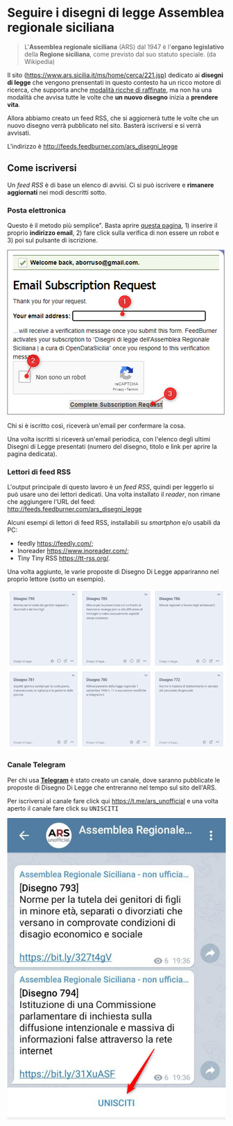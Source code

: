 # Seguire i disegni di legge Assemblea regionale siciliana

> L'**Assemblea regionale siciliana** (ARS) dal 1947 è l'**organo legislativo** della **Regione siciliana**, come previsto dal suo statuto speciale. (da Wikipedia)

Il sito (<https://www.ars.sicilia.it/ms/home/cerca/221.jsp>) dedicato ai **disegni di legge** che vengono prensentati in questo contesto ha un ricco motore di ricerca, che supporta anche [modalità ricche di raffinate](https://w3.ars.sicilia.it/home/cerca/help.jsp), ma non ha una modalità che avvisa tutte le volte che **un nuovo disegno** inizia a **prendere vita**.

Allora abbiamo creato un feed RSS, che si aggiornerà tutte le volte che un nuovo disegno verrà pubblicato nel sito. Basterà iscriversi e si verrà avvisati.

L'indirizzo è <http://feeds.feedburner.com/ars_disegni_legge>

## Come iscriversi

Un *feed RSS* è di base un elenco di avvisi. Ci si può iscrivere e **rimanere aggiornati** nei modi descritti sotto.

### Posta elettronica

Questo è il metodo più semplice". Basta aprire [questa pagina](https://feedburner.google.com/fb/a/mailverify?uri=ars_disegni_legge&amp;loc=en_US), 1) inserire il proprio **indirizzo email**, 2) fare click sulla verifica di non essere un robot e 3) poi sul pulsante di iscrizione.

[![](./imgs/iscrizioneEmail.png)](https://feedburner.google.com/fb/a/mailverify?uri=ars_disegni_legge&amp;loc=en_US)

Chi si è iscritto così, riceverà un'email per confermare la cosa.

Una volta iscritti si riceverà un'email periodica, con l'elenco degli ultimi Disegni di Legge presentati (numero del disegno, titolo e link per aprire la pagina dedicata).

### Lettori di feed RSS

L'output principale di questo lavoro è un *feed RSS*, quindi per leggerlo si può usare uno dei lettori dedicati. Una volta installato il *reader*, non rimane che aggiungere l'URL del feed: <http://feeds.feedburner.com/ars_disegni_legge>

Alcuni esempi di lettori di feed RSS, installabili su *smartphon* e/o usabili da PC:

- feedly <https://feedly.com/>;
- Inoreader <https://www.inoreader.com/>;
- Tiny Tiny RSS <https://tt-rss.org/>.

Una volta aggiunto, le varie proposte di Disegno Di Legge appariranno nel proprio lettore (sotto un esempio).

![](./imgs/rssReader.png)

### Canale Telegram

Per chi usa [**Telegram**](https://telegram.org/) è stato creato un canale, dove saranno pubblicate le proposte di Disegno Di Legge che entreranno nel tempo sul sito dell'ARS.

Per iscriversi al canale fare click qui <https://t.me/ars_unofficial> e una volta aperto il canale fare click su <kbd>UNISCITI</kbd>


![](imgs/iscrivitiCanaleFreccia.png)
